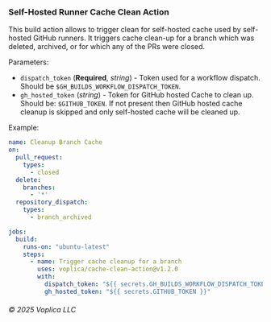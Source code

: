 ### Self-Hosted Runner Cache Clean Action

This build action allows to trigger clean for self-hosted cache used by self-hosted GitHub runners. 
It triggers cache clean-up for a branch which was deleted, archived, or for which any of the PRs were closed.

Parameters:
- `dispatch_token` (**Required**, *string*) - Token used for a workflow dispatch. Should be `$GH_BUILDS_WORKFLOW_DISPATCH_TOKEN`.
- `gh_hosted_token` (*string*) - Token for GitHub hosted Cache to clean up. Should be: `$GITHUB_TOKEN`. If not present then GitHub
  hosted cache cleanup is skipped and only self-hosted cache will be cleaned up.

Example:
```yaml
name: Cleanup Branch Cache
on:
  pull_request:
    types:
      - closed
  delete:
    branches:
      - '*'
  repository_dispatch:
    types:
      - branch_archived

jobs:
  build:
    runs-on: "ubuntu-latest"
    steps:
      - name: Trigger cache cleanup for a branch
        uses: voplica/cache-clean-action@v1.2.0
        with:
          dispatch_token: "${{ secrets.GH_BUILDS_WORKFLOW_DISPATCH_TOKEN }}"
          gh_hosted_token: "${{ secrets.GITHUB_TOKEN }}"
```

###### © 2025 Voplica LLC
